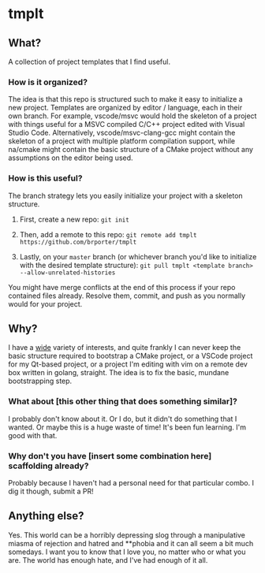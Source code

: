 # tmplt
## What?
A collection of project templates that I find useful.
### How is it organized?
The idea is that this repo is structured such to make it easy to initialize a new project. Templates are organized by editor / language, each in their own branch. For example, vscode/msvc would hold the skeleton of a project with things useful for a MSVC compiled C/C++ project edited with Visual Studio Code. Alternatively, vscode/msvc-clang-gcc might contain the skeleton of a project with multiple platform compilation support, while na/cmake might contain the basic structure of a CMake project without any assumptions on the editor being used.
### How is this useful?
The branch strategy lets you easily initialize your project with a skeleton structure.

1. First, create a new repo:
` git init `

2. Then, add a remote to this repo:
` git remote add tmplt https://github.com/brporter/tmplt `

3. Lastly, on your `master` branch (or whichever branch you'd like to initialize with the desired template structure):
` git pull tmplt <template branch> --allow-unrelated-histories `

You might have merge conflicts at the end of this process if your repo contained files already. Resolve them, commit, and push as you normally would for your project.

## Why?

I have a [wide](https://bryanporter.com) variety of interests, and quite frankly I can never keep the basic structure required to bootstrap a CMake project, or a VSCode project for my Qt-based project, or a project I'm editing with vim on a remote dev box written in golang, straight. The idea is to fix the basic, mundane bootstrapping step.

### What about [this other thing that does something similar]?
I probably don't know about it. Or I do, but it didn't do something that I wanted. Or maybe this is a huge waste of time! It's been fun learning. I'm good with that.

### Why don't you have [insert some combination here] scaffolding already?
Probably because I haven't had a personal need for that particular combo. I dig it though, submit a PR!

## Anything else?
Yes. This world can be a horribly depressing slog through a manipulative miasma of rejection and hatred and **phobia and it can all seem a bit much somedays. I want you to know that I love you, no matter who or what you are. The world has enough hate, and I've had enough of it all. 

